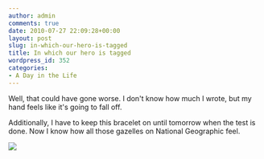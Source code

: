 ```yaml
---
author: admin
comments: true
date: 2010-07-27 22:09:28+00:00
layout: post
slug: in-which-our-hero-is-tagged
title: In which our hero is tagged
wordpress_id: 352
categories:
- A Day in the Life
---
```


Well, that could have gone worse. I don't know how much I wrote, but my hand feels like it's going to fall off.

Additionally, I have to keep this bracelet on until tomorrow when the test is done. Now I know how all those gazelles on National Geographic feel.

![](http://blog.ipsaloquitur.org/images/tagged.jpeg)
